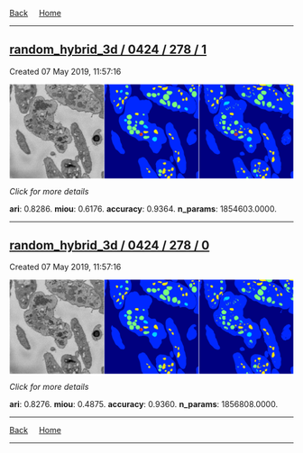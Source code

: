 
[Back](..)&nbsp;&nbsp;&nbsp;&nbsp;&nbsp;[Home](https://leapmanlab.github.io/snapshots)

---

<div class="summary"><a href="1"><h2>random_hybrid_3d / 0424 / 278 / 1</h2></a><p>Created 07 May 2019, 11:57:16
</p><a href="1"><img src="1/media/summary.png" align="center"></a><p>
<i>Click for more details</i>
</p></div>

**ari**: 0.8286. **miou**: 0.6176. **accuracy**: 0.9364. **n_params**: 1854603.0000. 

---

<div class="summary"><a href="0"><h2>random_hybrid_3d / 0424 / 278 / 0</h2></a><p>Created 07 May 2019, 11:57:16
</p><a href="0"><img src="0/media/summary.png" align="center"></a><p>
<i>Click for more details</i>
</p></div>

**ari**: 0.8276. **miou**: 0.4875. **accuracy**: 0.9360. **n_params**: 1856808.0000. 

---

[Back](..)&nbsp;&nbsp;&nbsp;&nbsp;&nbsp;[Home](https://leapmanlab.github.io/snapshots)

---